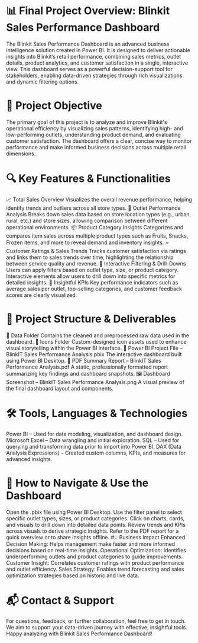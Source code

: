 # 📊 Final Project Overview: Blinkit Sales Performance Dashboard
The Blinkit Sales Performance Dashboard is an advanced business intelligence solution created in Power BI. It is designed to deliver actionable insights into Blinkit’s retail performance, combining sales metrics, outlet details, product analytics, and customer satisfaction in a single, interactive view. This dashboard serves as a powerful decision-support tool for stakeholders, enabling data-driven strategies through rich visualizations and dynamic filtering options.
# 🎯 Project Objective
The primary goal of this project is to analyze and improve Blinkit's operational efficiency by visualizing sales patterns, identifying high- and low-performing outlets, understanding product demand, and evaluating customer satisfaction. The dashboard offers a clear, concise way to monitor performance and make informed business decisions across multiple retail dimensions.
# 🔍 Key Features & Functionalities
📈 Total Sales Overview
Visualizes the overall revenue performance, helping identify trends and outliers across all store types.
🏪 Outlet Performance Analysis
Breaks down sales data based on store location types (e.g., urban, rural, etc.) and store sizes, allowing comparison between different operational environments.
📦 Product Category Insights
Categorizes and compares item sales across multiple product types such as Fruits, Snacks, Frozen items, and more to reveal demand and inventory insights.
⭐ Customer Ratings & Sales Trends
Tracks customer satisfaction via ratings and links them to sales trends over time, highlighting the relationship between service quality and revenue.
🧩 Interactive Filtering & Drill-Downs
Users can apply filters based on outlet type, size, or product category. Interactive elements allow users to drill down into specific metrics for detailed insights.
🧠 Insightful KPIs
Key performance indicators such as average sales per outlet, top-selling categories, and customer feedback scores are clearly visualized.
# 📂 Project Structure & Deliverables
📁 Data Folder
Contains the cleaned and preprocessed raw data used in the dashboard.
📁 Icons Folder
Custom-designed icon assets used to enhance visual storytelling within the Power BI interface.
📄 Power BI Project File – BlinkIT Sales Performance Analysis.pbix
The interactive dashboard built using Power BI Desktop.
📄 PDF Summary Report – BlinkIT Sales Performance Analysis.pdf
A static, professionally formatted report summarizing key findings and dashboard snapshots.
🖼 Dashboard Screenshot – BlinkIT Sales Performance Analysis.png
A visual preview of the final dashboard layout and components.
# 🛠 Tools, Languages & Technologies
Power BI – Used for data modeling, visualization, and dashboard design.
Microsoft Excel – Data wrangling and initial exploration.
SQL – Used for querying and transforming data prior to import into Power BI.
DAX (Data Analysis Expressions) – Created custom columns, KPIs, and measures for advanced insights.
# 🚀 How to Navigate & Use the Dashboard
Open the .pbix file using Power BI Desktop.
Use the filter panel to select specific outlet types, sizes, or product categories.
Click on charts, cards, and visuals to drill down into detailed data points.
Review trends and KPIs across visuals to derive strategic insights.
Refer to the PDF report for a quick overview or to share insights offline.
#💡 Business Impact
Enhanced Decision Making: Helps management make faster and more informed decisions based on real-time insights.
Operational Optimization: Identifies underperforming outlets and product categories to guide improvements.
Customer Insight: Correlates customer ratings with product performance and outlet efficiency.
Sales Strategy: Enables trend forecasting and sales optimization strategies based on historic and live data.
# 📬 Contact & Support
For questions, feedback, or further collaboration, feel free to get in touch.
We aim to support your data-driven journey with effective, insightful tools.
Happy analyzing with Blinkit Sales Performance Dashboard!
